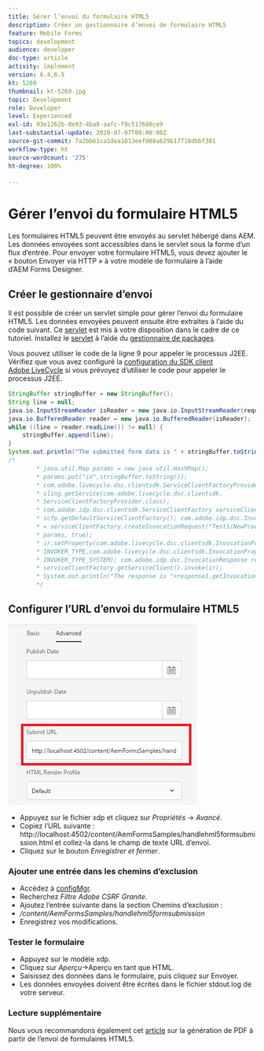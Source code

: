 ```yaml
---
title: Gérer l’envoi du formulaire HTML5
description: Créer un gestionnaire d’envoi de formulaire HTML5
feature: Mobile Forms
topics: development
audience: developer
doc-type: article
activity: implement
version: 6.4,6.5
kt: 5269
thumbnail: kt-5269.jpg
topic: Development
role: Developer
level: Experienced
exl-id: 93e1262b-0e93-4ba8-aafc-f9c517688ce9
last-substantial-update: 2020-07-07T00:00:00Z
source-git-commit: 7a2bb61ca1dea1013eef088a629b17718dbbf381
workflow-type: ht
source-wordcount: '275'
ht-degree: 100%

---
```


# Gérer l’envoi du formulaire HTML5

Les formulaires HTML5 peuvent être envoyés au servlet hébergé dans AEM. Les données envoyées sont accessibles dans le servlet sous la forme d’un flux d’entrée. Pour envoyer votre formulaire HTML5, vous devez ajouter le « bouton Envoyer via HTTP » à votre modèle de formulaire à l’aide d’AEM Forms Designer.

## Créer le gestionnaire d’envoi

Il est possible de créer un servlet simple pour gérer l’envoi du formulaire HTML5. Les données envoyées peuvent ensuite être extraites à l’aide du code suivant. Ce [servlet](assets/html5-submit-handler.zip) est mis à votre disposition dans le cadre de ce tutoriel. Installez le [servlet](assets/html5-submit-handler.zip) à l’aide du [gestionnaire de packages](http://localhost:4502/crx/packmgr/index.jsp).

Vous pouvez utiliser le code de la ligne 9 pour appeler le processus J2EE. Vérifiez que vous avez configuré la [configuration du SDK client Adobe LiveCycle](https://helpx.adobe.com/fr/aem-forms/6/submit-form-data-livecycle-process.html) si vous prévoyez d’utiliser le code pour appeler le processus J2EE.

```java
StringBuffer stringBuffer = new StringBuffer();
String line = null;
java.io.InputStreamReader isReader = new java.io.InputStreamReader(request.getInputStream(), "UTF-8");
java.io.BufferedReader reader = new java.io.BufferedReader(isReader);
while ((line = reader.readLine()) != null) {
    stringBuffer.append(line);
}
System.out.println("The submitted form data is " + stringBuffer.toString());
/*
        * java.util.Map params = new java.util.HashMap();
        * params.put("in",stringBuffer.toString());
        * com.adobe.livecycle.dsc.clientsdk.ServiceClientFactoryProvider scfp =
        * sling.getService(com.adobe.livecycle.dsc.clientsdk.
        * ServiceClientFactoryProvider.class);
        * com.adobe.idp.dsc.clientsdk.ServiceClientFactory serviceClientFactory =
        * scfp.getDefaultServiceClientFactory(); com.adobe.idp.dsc.InvocationRequest ir
        * = serviceClientFactory.createInvocationRequest("Test1/NewProcess1", "invoke",
        * params, true);
        * ir.setProperty(com.adobe.livecycle.dsc.clientsdk.InvocationProperties.
        * INVOKER_TYPE,com.adobe.livecycle.dsc.clientsdk.InvocationProperties.
        * INVOKER_TYPE_SYSTEM); com.adobe.idp.dsc.InvocationResponse response1 =
        * serviceClientFactory.getServiceClient().invoke(ir);
        * System.out.println("The response is "+response1.getInvocationId());
        */
```


## Configurer l’URL d’envoi du formulaire HTML5

![submit-url](assets/submit-url.PNG)

* Appuyez sur le fichier xdp et cliquez sur _Propriétés_ -> _Avancé_.
* Copiez l’URL suivante : http://localhost:4502/content/AemFormsSamples/handlehml5formsubmission.html et collez-la dans le champ de texte URL d’envoi.
* Cliquez sur le bouton _Enregistrer et fermer_.

### Ajouter une entrée dans les chemins d’exclusion

* Accédez à [configMgr](http://localhost:4502/system/console/configMgr).
* Recherchez _Filtre Adobe CSRF Granite_.
* Ajoutez l’entrée suivante dans la section Chemins d’exclusion :
* _/content/AemFormsSamples/handlehml5formsubmission_
* Enregistrez vos modifications.

### Tester le formulaire

* Appuyez sur le modèle xdp.
* Cliquez sur _Aperçu_->Aperçu en tant que HTML.
* Saisissez des données dans le formulaire, puis cliquez sur Envoyer.
* Les données envoyées doivent être écrites dans le fichier stdout.log de votre serveur.

### Lecture supplémentaire

Nous vous recommandons également cet [article](https://experienceleague.adobe.com/docs/experience-manager-learn/forms/document-services/generate-pdf-from-mobile-form-submission-article.html?lang=fr) sur la génération de PDF à partir de l’envoi de formulaires HTML5.

